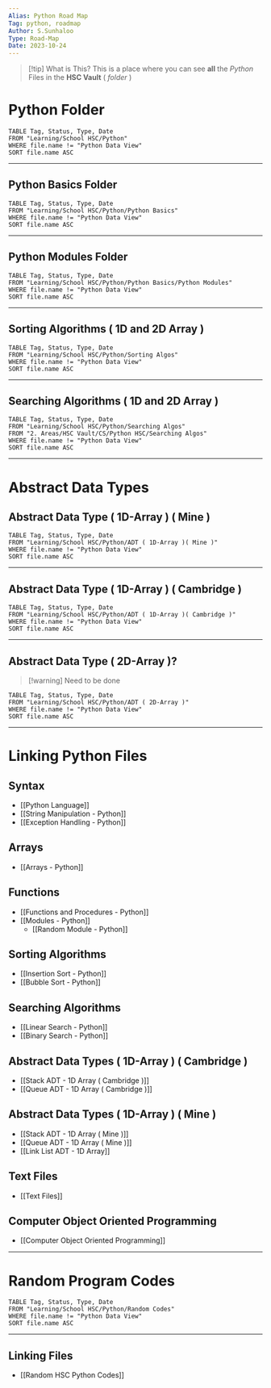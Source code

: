 ```yaml
---
Alias: Python Road Map
Tag: python, roadmap
Author: S.Sunhaloo
Type: Road-Map
Date: 2023-10-24
---
```


>[!tip] What is This?
>This is a place where you can see **all** the *Python* Files in the **HSC Vault** ( *folder* )

# Python Folder

```dataview
TABLE Tag, Status, Type, Date
FROM "Learning/School HSC/Python"
WHERE file.name != "Python Data View"
SORT file.name ASC
```

---

## Python Basics Folder

```dataview
TABLE Tag, Status, Type, Date
FROM "Learning/School HSC/Python/Python Basics"
WHERE file.name != "Python Data View"
SORT file.name ASC
```

---

## Python Modules Folder

```dataview
TABLE Tag, Status, Type, Date
FROM "Learning/School HSC/Python/Python Basics/Python Modules"
WHERE file.name != "Python Data View"
SORT file.name ASC
```

---

## Sorting Algorithms ( 1D and 2D Array )

```dataview
TABLE Tag, Status, Type, Date
FROM "Learning/School HSC/Python/Sorting Algos"
WHERE file.name != "Python Data View"
SORT file.name ASC
```

---

## Searching Algorithms ( 1D and 2D Array )

```dataview
TABLE Tag, Status, Type, Date
FROM "Learning/School HSC/Python/Searching Algos"
FROM "2. Areas/HSC Vault/CS/Python HSC/Searching Algos"
WHERE file.name != "Python Data View"
SORT file.name ASC
```

---

# Abstract Data Types

## Abstract Data Type ( 1D-Array ) ( Mine )

```dataview
TABLE Tag, Status, Type, Date
FROM "Learning/School HSC/Python/ADT ( 1D-Array )( Mine )"
WHERE file.name != "Python Data View"
SORT file.name ASC
```

---


## Abstract Data Type ( 1D-Array ) ( Cambridge )

```dataview
TABLE Tag, Status, Type, Date
FROM "Learning/School HSC/Python/ADT ( 1D-Array )( Cambridge )"
WHERE file.name != "Python Data View"
SORT file.name ASC
```

---

## Abstract Data Type ( 2D-Array )?

>[!warning] Need to be done

```dataview
TABLE Tag, Status, Type, Date
FROM "Learning/School HSC/Python/ADT ( 2D-Array )"
WHERE file.name != "Python Data View"
SORT file.name ASC
```

---

# Linking Python Files

## Syntax

- [[Python Language]]
- [[String Manipulation - Python]]
- [[Exception Handling - Python]]

## Arrays

- [[Arrays - Python]]

## Functions

- [[Functions and Procedures - Python]]
- [[Modules - Python]]
	- [[Random Module - Python]]

## Sorting Algorithms

- [[Insertion Sort - Python]]
- [[Bubble Sort - Python]]

## Searching Algorithms

- [[Linear Search - Python]]
- [[Binary Search - Python]]

## Abstract Data Types ( 1D-Array ) ( Cambridge )

- [[Stack ADT - 1D Array ( Cambridge )]]
- [[Queue ADT - 1D Array ( Cambridge )]]

## Abstract Data Types ( 1D-Array ) ( Mine )

- [[Stack ADT - 1D Array ( Mine )]]
- [[Queue ADT - 1D Array ( Mine )]]
- [[Link List ADT - 1D Array]]

## Text Files

- [[Text Files]]

## Computer Object Oriented Programming

- [[Computer Object Oriented Programming]]

---

# Random Program Codes

```dataview
TABLE Tag, Status, Type, Date
FROM "Learning/School HSC/Python/Random Codes"
WHERE file.name != "Python Data View"
SORT file.name ASC
```

---

## Linking Files

- [[Random HSC Python Codes]]